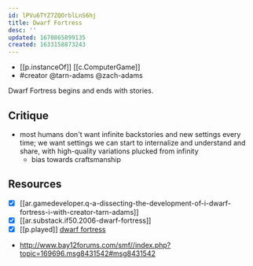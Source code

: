 ```yaml
---
id: lPVu6TYZ7ZQOrblLnS6hj
title: Dwarf Fortress
desc: ''
updated: 1670865899135
created: 1633158873243
---
```


- [[p.instanceOf]] [[c.ComputerGame]]
- #creator @tarn-adams @zach-adams

Dwarf Fortress begins and ends with stories.

## Critique

- most humans don't want infinite backstories and new settings every time; we want settings we can start to internalize and understand and share, with high-quality variations plucked from infinity 
  - bias towards craftsmanship

## Resources

- [x] [[ar.gamedeveloper.q-a-dissecting-the-development-of-i-dwarf-fortress-i-with-creator-tarn-adams]]
- [x] [[ar.substack.if50.2006-dwarf-fortress]]
- [x] [[p.played]] [dwarf fortress](https://www.bay12games.com/dwarves/index.html)
- http://www.bay12forums.com/smf//index.php?topic=169696.msg8431542#msg8431542